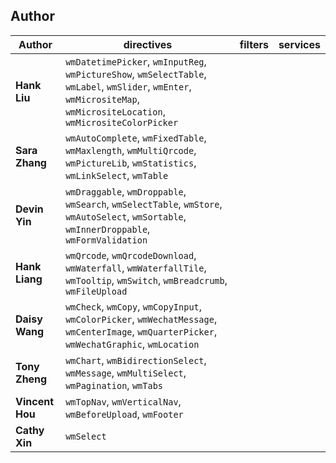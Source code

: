 ## Author
Author | directives | filters | services
---- | ---- | ---- | ----
**Hank Liu** | `wmDatetimePicker`, `wmInputReg`, `wmPictureShow`, `wmSelectTable`, `wmLabel`, `wmSlider`, `wmEnter`, `wmMicrositeMap`, `wmMicrositeLocation`, `wmMicrositeColorPicker` | |
**Sara Zhang** | `wmAutoComplete`, `wmFixedTable`, `wmMaxlength`, `wmMultiQrcode`, `wmPictureLib`, `wmStatistics`, `wmLinkSelect`, `wmTable`
**Devin Yin** | `wmDraggable`, `wmDroppable`, `wmSearch`, `wmSelectTable`, `wmStore`, `wmAutoSelect`, `wmSortable`, `wmInnerDroppable`, `wmFormValidation` | |
**Hank Liang** | `wmQrcode`, `wmQrcodeDownload`, `wmWaterfall`, `wmWaterfallTile`, `wmTooltip`, `wmSwitch`, `wmBreadcrumb`, `wmFileUpload` | |
**Daisy Wang** | `wmCheck`, `wmCopy`, `wmCopyInput`, `wmColorPicker`, `wmWechatMessage`, `wmCenterImage`, `wmQuarterPicker`, `wmWechatGraphic`, `wmLocation` | |
**Tony Zheng** | `wmChart`, `wmBidirectionSelect`, `wmMessage`, `wmMultiSelect`, `wmPagination`, `wmTabs` |
**Vincent Hou** | `wmTopNav`, `wmVerticalNav`, `wmBeforeUpload`, `wmFooter`
**Cathy Xin** | `wmSelect` | |
